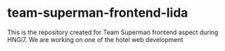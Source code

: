 # team-superman-frontend-lida
This is the repository created for Team Superman frontend aspect during HNGi7. We are working on one of the hotel web development 
